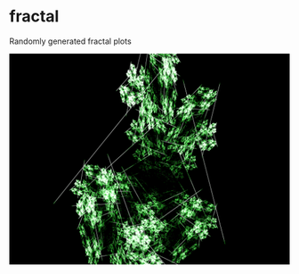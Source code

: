 # fractal
Randomly generated fractal plots

[![fractal](https://github.com/leonawicz/fractal/raw/master/fractal.png)](#fractal)
